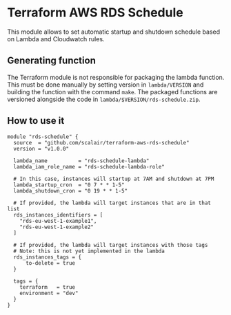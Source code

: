 # Terraform AWS RDS Schedule

This module allows to set automatic startup and shutdown schedule based on Lambda and Cloudwatch rules.

## Generating function

The Terraform module is not responsible for packaging the lambda function. This must be done manually by setting version in `lambda/VERSION` and building the function with the command `make`. The packaged functions are versioned alongside the code in `lambda/$VERSION/rds-schedule.zip`.

## How to use it

```hcl
module "rds-schedule" {
  source  = "github.com/scalair/terraform-aws-rds-schedule"
  version = "v1.0.0"
  
  lambda_name          = "rds-schedule-lambda"
  lambda_iam_role_name = "rds-schedule-lambda-role"
  
  # In this case, instances will startup at 7AM and shutdown at 7PM
  lambda_startup_cron  = "0 7 * * 1-5"
  lambda_shutdown_cron = "0 19 * * 1-5"
  
  # If provided, the lambda will target instances that are in that list
  rds_instances_identifiers = [
    "rds-eu-west-1-example1",
    "rds-eu-west-1-example2"
  ]

  # If provided, the lambda will target instances with those tags
  # Note: this is not yet implemented in the lambda
  rds_instances_tags = {
      to-delete = true
  }
  
  tags = {
    terraform   = true
    environment = "dev"
  }
}
```